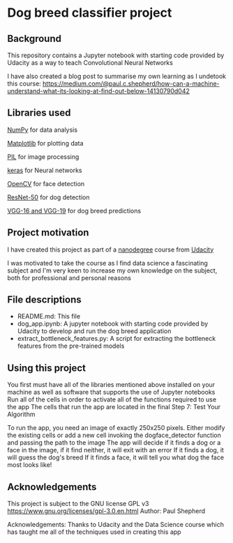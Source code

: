 # Dog breed classifier project
## Background

This repository contains a Jupyter notebook with starting code provided by Udacity as a way to teach Convolutional Neural Networks

I have also created a blog post to summarise my own learning as I undetook this course:
https://medium.com/@paul.c.shepherd/how-can-a-machine-understand-what-its-looking-at-find-out-below-14130790d042

## Libraries used

[NumPy](https://numpy.org/) for data analysis

[Matplotlib](https://matplotlib.org/) for plotting data

[PIL](https://pillow.readthedocs.io/) for image processing

[keras](https://keras.io/) for Neural networks

[OpenCV](https://opencv.org/) for face detection

[ResNet-50](https://keras.io/api/applications/resnet/) for dog detection

[VGG-16 and VGG-19](https://keras.io/api/applications/vgg/) for dog breed predictions

## Project motivation

I have created this project as part of a [nanodegree](https://www.udacity.com/blog/2016/07/nanodegree-101.html) course from [Udacity](https://www.udacity.com/)

I was motivated to take the course as I find data science a fascinating subject and I'm very keen to increase my own knowledge on the subject, both for professional and personal reasons

## File descriptions

- README.md: This file
- dog_app.ipynb: A jupyter notebook with starting code provided by Udacity to develop and run the dog breed application
- extract_bottleneck_features.py: A script for extracting the bottleneck features from the pre-trained models

## Using this project

You first must have all of the libraries mentioned above installed on your machine as well as software that supports the use of Jupyter notebooks
Run all of the cells in order to activate all of the functions required to use the app
The cells that run the app are located in the final Step 7: Test Your Algorithm

To run the app, you need an image of exactly 250x250 pixels.
Either modify the existing cells or add a new cell invoking the dogface_detector function and passing the path to the image
The app will decide if it finds a dog or a face in the image, if it find neither, it will exit with an error
If it finds a dog, it will guess the dog's breed
If it finds a face, it will tell you what dog the face most looks like!

## Acknowledgements

This project is subject to the GNU license GPL v3 https://www.gnu.org/licenses/gpl-3.0.en.html
Author: Paul Shepherd

Acknowledgements: Thanks to Udacity and the Data Science course which has taught me all of the techniques used in creating this app
